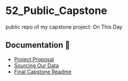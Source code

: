 # 52_Public_Capstone
public repo of my capstone project: On This Day

## Documentation 📄
- [Project Proposal](documents/part2_proposal.md)
- [Sourcing Our Data](documents/part3_DATA.md)
- [Final Capstone Readme](/documents/part6_FinalDoc)
